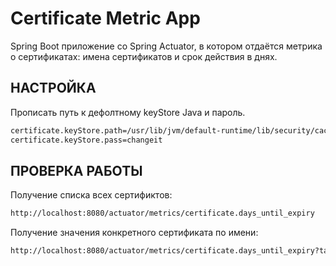# Certificate Metric App
Spring Boot приложение со Spring Actuator, в котором отдаётся метрика о сертификатах: имена сертификатов и срок действия в днях.

## НАСТРОЙКА
Прописать путь к дефолтному keyStore Java и пароль.
```sh
certificate.keyStore.path=/usr/lib/jvm/default-runtime/lib/security/cacerts
certificate.keyStore.pass=changeit
```

## ПРОВЕРКА РАБОТЫ
Получение списка всех сертификтов:
```sh
http://localhost:8080/actuator/metrics/certificate.days_until_expiry
```

Получение значения конкретного сертификата по имени:
```sh
http://localhost:8080/actuator/metrics/certificate.days_until_expiry?tag=alias:mycert
```

